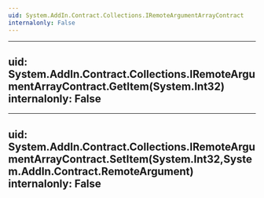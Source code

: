 ```yaml
---
uid: System.AddIn.Contract.Collections.IRemoteArgumentArrayContract
internalonly: False
---
```


---
uid: System.AddIn.Contract.Collections.IRemoteArgumentArrayContract.GetItem(System.Int32)
internalonly: False
---

---
uid: System.AddIn.Contract.Collections.IRemoteArgumentArrayContract.SetItem(System.Int32,System.AddIn.Contract.RemoteArgument)
internalonly: False
---
